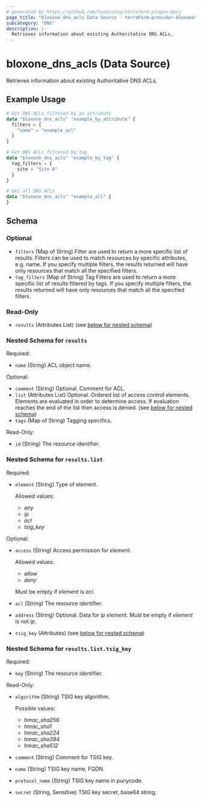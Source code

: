 ```yaml
---
# generated by https://github.com/hashicorp/terraform-plugin-docs
page_title: "bloxone_dns_acls Data Source - terraform-provider-bloxone"
subcategory: "DNS"
description: |-
  Retrieves information about existing Authoritative DNS ACLs.
---
```


# bloxone_dns_acls (Data Source)

Retrieves information about existing Authoritative DNS ACLs.

## Example Usage

```terraform
# Get DNS ACLs filtered by an attribute
data "bloxone_dns_acls" "example_by_attribute" {
  filters = {
    "name" = "example_acl"
  }
}

# Get DNS ACLs filtered by tag
data "bloxone_dns_acls" "example_by_tag" {
  tag_filters = {
    site = "Site A"
  }
}

# Get all DNS ACLs
data "bloxone_dns_acls" "example_all" {
}
```

<!-- schema generated by tfplugindocs -->
## Schema

### Optional

- `filters` (Map of String) Filter are used to return a more specific list of results. Filters can be used to match resources by specific attributes, e.g. name. If you specify multiple filters, the results returned will have only resources that match all the specified filters.
- `tag_filters` (Map of String) Tag Filters are used to return a more specific list of results filtered by tags. If you specify multiple filters, the results returned will have only resources that match all the specified filters.

### Read-Only

- `results` (Attributes List) (see [below for nested schema](#nestedatt--results))

<a id="nestedatt--results"></a>
### Nested Schema for `results`

Required:

- `name` (String) ACL object name.

Optional:

- `comment` (String) Optional. Comment for ACL.
- `list` (Attributes List) Optional. Ordered list of access control elements.  Elements are evaluated in order to determine access. If evaluation reaches the end of the list then access is denied. (see [below for nested schema](#nestedatt--results--list))
- `tags` (Map of String) Tagging specifics.

Read-Only:

- `id` (String) The resource identifier.

<a id="nestedatt--results--list"></a>
### Nested Schema for `results.list`

Required:

- `element` (String) Type of element.

  Allowed values:
  * _any_
  * _ip_
  * _acl_
  * _tsig_key_

Optional:

- `access` (String) Access permission for _element_.

  Allowed values:
  * _allow_
  * _deny_

  Must be empty if _element_ is _acl_.
- `acl` (String) The resource identifier.
- `address` (String) Optional. Data for _ip_ _element_.  Must be empty if _element_ is not _ip_.
- `tsig_key` (Attributes) (see [below for nested schema](#nestedatt--results--list--tsig_key))

<a id="nestedatt--results--list--tsig_key"></a>
### Nested Schema for `results.list.tsig_key`

Required:

- `key` (String) The resource identifier.

Read-Only:

- `algorithm` (String) TSIG key algorithm.

  Possible values:
  * _hmac_sha256_
  * _hmac_sha1_
  * _hmac_sha224_
  * _hmac_sha384_
  * _hmac_sha512_
- `comment` (String) Comment for TSIG key.
- `name` (String) TSIG key name, FQDN.
- `protocol_name` (String) TSIG key name in punycode.
- `secret` (String, Sensitive) TSIG key secret, base64 string.
